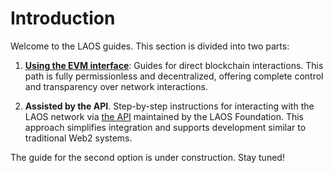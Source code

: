 # Introduction

Welcome to the LAOS guides. This section is divided into two parts:

1. **[Using the EVM interface](./evm/collection-setup)**: Guides for direct blockchain interactions. This path is fully permissionless and decentralized, offering complete control and transparency over network interactions.

2. **Assisted by the API**. Step-by-step instructions for interacting with the LAOS network via [the API](../api/introduction) maintained by the LAOS Foundation. This approach simplifies integration and supports development similar to traditional Web2 systems.

The guide for the second option is under construction. Stay tuned!